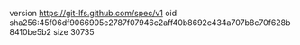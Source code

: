 version https://git-lfs.github.com/spec/v1
oid sha256:45f06df9066905e2787f07946c2aff40b8692c434a707b8c70f628b8410be5b2
size 30735
